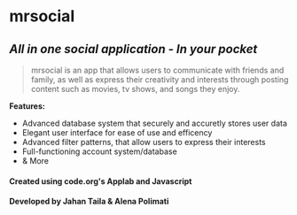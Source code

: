 # mrsocial


## _All in one social application - In your pocket_


> mrsocial is an app that allows 
> users to communicate with friends
> and family, as well as express 
> their creativity and interests
> through posting content such as
> movies, tv shows, and songs they
> enjoy.   



**Features:**
- Advanced database system that securely and accuretly stores user data
- Elegant user interface for ease of use and efficency 
- Advanced filter patterns, that allow users to express their interests
- Full-functioning account system/database 
- & More


#### Created using code.org's Applab and Javascript 
#### Developed by Jahan Taila & Alena Polimati 
